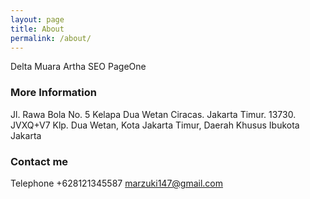 ```yaml
---
layout: page
title: About
permalink: /about/
---
```


Delta Muara Artha SEO PageOne

### More Information

Jl. Rawa Bola No. 5 Kelapa Dua Wetan Ciracas.
Jakarta Timur.
13730.
JVXQ+V7 Klp. Dua Wetan, Kota Jakarta Timur, Daerah Khusus Ibukota Jakarta

### Contact me

Telephone +628121345587
[marzuki147@gmail.com](mailto:marzuki147@gmail.com)